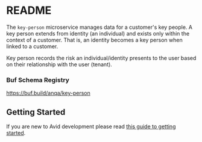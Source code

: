 # README #

The `key-person` microservice manages data for a customer's key people. A key person
extends from identity (an individual) and exists only within the context of a customer.
That is, an identity becomes a key person when linked to a customer.

Key person records the risk an individual/identity presents to the user based on their relationship 
with the user (tenant).

### Buf Schema Registry

https://buf.build/anqa/key-person

## Getting Started
If you are new to Avid development please read 
[this guide to getting started](https://app.gitbook.com/@anqaml/s/docs/getting-started/overview).